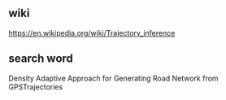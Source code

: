 
## wiki
https://en.wikipedia.org/wiki/Trajectory_inference

## search word
Density Adaptive Approach for Generating Road Network from GPSTrajectories
